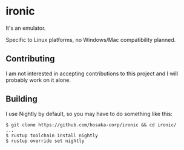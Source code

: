 # ironic
It's an emulator.

Specific to Linux platforms, no Windows/Mac compatibility planned.

## Contributing
I am not interested in accepting contributions to this project and I will
probably work on it alone.

## Building
I use Nightly by default, so you may have to do something like this:
```
$ git clone https://github.com/hosaka-corp/ironic && cd ironic/
...
$ rustup toolchain install nightly
$ rustup override set nightly
```
